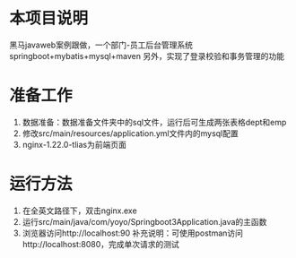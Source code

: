 # 本项目说明
黑马javaweb案例跟做，一个部门-员工后台管理系统
springboot+mybatis+mysql+maven
另外，实现了登录校验和事务管理的功能

# 准备工作
1. 数据准备：数据准备文件夹中的sql文件，运行后可生成两张表格dept和emp
2. 修改src/main/resources/application.yml文件内的mysql配置
3. nginx-1.22.0-tlias为前端页面

# 运行方法
1. 在全英文路径下，双击nginx.exe
2. 运行src/main/java/com/yoyo/Springboot3Application.java的主函数
3. 浏览器访问http://localhost:90
补充说明：可使用postman访问http://localhost:8080，完成单次请求的测试

